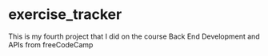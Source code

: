 # exercise_tracker
This is my fourth project that I did on the course Back End Development and APIs from freeCodeCamp
